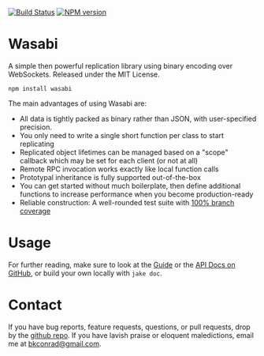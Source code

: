 [![Build Status](https://travis-ci.org/kaen/wasabi.png?branch=master)](https://travis-ci.org/kaen/wasabi)
[![NPM version](https://badge.fury.io/js/wasabi.png)](http://badge.fury.io/js/wasabi)

# Wasabi

A simple then powerful replication library using binary encoding over WebSockets. Released under the MIT License.

    npm install wasabi

The main advantages of using Wasabi are:

 - All data is tightly packed as binary rather than JSON, with user-specified
   precision.
 - You only need to write a single short function per class to start replicating
 - Replicated object lifetimes can be managed based on a "scope" callback which
   may be set for each client (or not at all)
 - Remote RPC invocation works exactly like local function calls
 - Prototypal inheritance is fully supported out-of-the-box
 - You can get started without much boilerplate, then define additional
   functions to increase performance when you become production-ready
 - Reliable construction: A well-rounded test suite with [100% branch coverage](http://kaen.github.io/wasabi/cov/lcov-report/)

# Usage
For further reading, make sure to look at the
[Guide](http://kaen.github.io/wasabi/) or the [API Docs on
GitHub](http://kaen.github.io/wasabi/doc/), or build your own locally with
`jake doc`.

# Contact
If you have bug reports, feature requests, questions, or pull requests, drop by
the [github repo](https://github.com/kaen/wasabi). If you have lavish praise or
eloquent maledictions, email me at [bkconrad@gmail.com](mailto:bkconrad@gmail.com).
